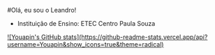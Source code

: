 #Olá, eu sou o Leandro!
- Instituição de Ensino: ETEC Centro Paula Souza
<div>
  <a href="https://github.com/Youapin">
   ![Youapin's GitHub stats](https://github-readme-stats.vercel.app/api?username=Youapin&show_icons=true&theme=radical)
</div>
